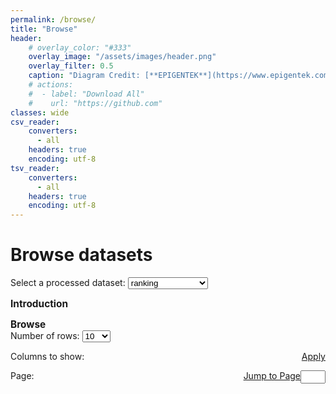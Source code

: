 ```yaml
---
permalink: /browse/
title: "Browse"
header: 
    # overlay_color: "#333"
    overlay_image: "/assets/images/header.png"
    overlay_filter: 0.5
    caption: "Diagram Credit: [**EPIGENTEK**](https://www.epigentek.com/)"
    # actions:
    #  - label: "Download All"
    #    url: "https://github.com"
classes: wide
csv_reader:
    converters:
      - all
    headers: true
    encoding: utf-8
tsv_reader:
    converters:
      - all
    headers: true
    encoding: utf-8
---
```

<style>
label.labelcheckbox {
  display: flex;
  text-indent: 15px;
  padding: 5px;
}
div.divcheckbox {
  display: inline-block;
  line-height: 0.75;
}
td {
  white-space: nowrap;
}
th {
  cursor: pointer;
}
summary {
    display: inline;
    cursor: pointer;
}
summary h2 {
    display: inline;
    font-size: 1.1em;
}
summary::-webkit-details-marker {
    display: none;
}
details[open] summary * i[class="fas fa-angle-right"] {
    transform: rotate(90deg);
}
</style>
<script src="https://ajax.googleapis.com/ajax/libs/jquery/1.10.2/jquery.min.js"></script>
<!-- change introduction according to selected -->

<script>
function UpdateDatasetIntro() {
    var table2dl = $("#dataset-select").val();
    if (table2dl === "classification") {
      $("#dataset-intro-1").html("The <em><strong>classification</strong></em> dataset includes all collected antibodies that show direct binding (or not binding) evidence to WT or mutant SARS-CoV2 spike RBD. The dataset is designed for discovery of new binding antibodies only using <em>heavy/light chain variable-domain sequences</em> of antibodies and sequence of RBD. <em>Region information</em> of sequences (a.k.a. CDR/FR) is also included for prediction.");
      $("#dataset-intro-2").html("For collected samples are mostly positive (mainly because of manual selection), antibodies showing clear binding evidence to other epitopes of spike protein (such as NTD) or even other proteins are included as well as negative samples. The dataset is split into training, validation and test sets, as shown in the <em>ds</em> column, meanwhile positive/negative samples and samples targeting variants of RBD are both evenly distributed in each set. The test set can be further split into 3 subset: unseen WT, unseen Omicron and seen Omicron, as shown in the <em>usage</em> column. 'Unseen' samples are those not seen in the training/validation sets, while 'seen' samples are the opposite.");
    } else if (table2dl === "ranking") {
      $("#dataset-intro-1").html("The <em><strong>ranking</strong></em> dataset includes all collected antibodies that have quantitative binding affinities against WT RBD. The dataset is designed for ranking of binding antibodies only using <em>heavy/light chain variable-domain sequences</em> of antibodies. <em>Region information</em> of sequences (a.k.a. CDR/FR) is also included for prediction. Additionally, binding affinities measured under various conditions are all included to increase number of samples. Specifically, the experimental methods can be BLI or SPR, as shown in the <em>evidence</em> column and forms of antibodies can be IgG or Fab, as shown in the <em>ab_type</em> column.");
      $("#dataset-intro-2").html("The dataset is split into training, validation and test sets, as shown in the <em>ds</em> column, meanwhile samples of difference scales of binding affinities (a.k.a. log<sub>10</sub> of binding affinities) are evenly distributed in each set. Split of dataset is shown in the <em>ds</em> column.");
    } else if (table2dl === "epitope prediction") {
      $("#dataset-intro-1").html("The <em><strong>epitope prediction</strong></em> dataset includes all collected antibodies that have complex structures with WT or mutant SARS-CoV2 spike RBD. The dataset is designed for prediction of epitopes (a.k.a. binding sites of RBD) only using <em>heavy/light chain variable-domain sequences</em> of antibodies and sequence of RBD. Epitopes are represented as binary vectors of length 223, indicating which residues are the binding sites of RBD, as shown in the <em>rbd_contacts</em> column. To remove redundancy, for antibodies with multiple complex structures available, only the one with most contacts to RBD is kept. <em>Region information</em> of antibody sequences (a.k.a. CDR/FR) is also included for prediction. ");
      $("#dataset-intro-2").html("The dataset is split into training, validation and test sets, as shown in the <em>ds</em> column, meanwhile samples of different epitope groups (annotated as ith key residues of each epitope group from <a href='https://www.nature.com/articles/s41586-022-04980-y'>Cao's work</a>) and samples targeting variants of RBD are both evenly distributed in each set. Split of dataset is shown in the <em>ds</em> column. The test set can be further split into 3 subset: unseen WT, unseen Omicron and seen Omicron, as shown in the <em>usage</em> column. 'Unseen' samples are those not seen in the training/validation sets, while 'seen' samples are the opposite.");
    } else {
      $("#dataset-intro-1").text("");
    }
}
$(document).ready(function(){
    UpdateDatasetIntro();
    $("#dataset-select").change(UpdateDatasetIntro);
});
</script>

<!-- load & show & update table -->
<script src="../assets/js/plugins/jquery.csv.js"></script>
<script>
function GetDsBasename(datasetname) {
  if (datasetname === "classification") {
    var filebasename = "classification_variantrbd";
  } else if (datasetname === "ranking") {
    var filebasename = "regression_wtrbd";
  } else {
    var filebasename = "epitope_variantrbd";
  };
  return filebasename
};
function LoadDataset() {
    var datasetname = $("#dataset-select").val();
    var filebasename = GetDsBasename(datasetname);
    var result = null;
    var filepath = "../_data/datasets/" + filebasename + ".tsv";
    $("#preview-button").text("Loading...");
    $.ajax({
        url: filepath,
        type: "GET",
        async: false,
        dataType: "text",
        success: function(data) {
            data = data.replace(/\t/g, ",");
            var parsed = $.csv.toObjects(data);
            result = parsed;
        }
    }).done(function() {
        $("#preview-button").text("Apply");
    });
    return result;
}
function UpdateDatasetColumns(parsed) {
    $("#dscolumns-select").html("");
    var checkbox_idx = 1;
    $.each(parsed[0], function(key, value) {
        $("#dscolumns-select").append("<div class='divcheckbox'><label for='columns-select-box-"+checkbox_idx+"' class='labelcheckbox'><input type='checkbox' id='columns-select-box-"+checkbox_idx+"' checked />" + key + "</label></div>");
        checkbox_idx += 1;
    });
};
function UpdatePagination(parsed) {
    $("#pagination-para").html("Page: ");
    const numrows = $("#numrow-select").val();
    var numpages = Math.ceil(parsed.length / numrows);
    const shownumpages = 3;
    for (let i = 1; i <= numpages; i++) {
        $("#pagination-para").append("<a name='page-button' id='page-" + i + "' href='#browse' class='btn btn--inverse'>" + i + "</a> ");
        if ((i <= shownumpages) || (i === numpages)) {
        } else {
            $("#page-" + i).hide();
        };
        if (i === 1) {
            $("#pagination-para").append("<span id='page-sep-first'> </span>");
        } else if (i === numpages-1) {
            $("#pagination-para").append("<span id='page-sep-last'>... </span>");
        } else {
        };
    };
    $("#page-1").attr("class", "btn btn--light-outline");
};
function ChangePage(pageindex) {
    var pageindex = parseInt(pageindex);
    const shownumpages = 2;
    var numpages = $("#pagination-para a").length;
    $.each($("#pagination-para a"), function(index, element) {
        $(element).hide();
    });
    $("a[class='btn btn--light-outline']").attr("class", "btn btn--inverse");
    var firstpageindex = Math.max(1, pageindex - shownumpages);
    var lastpageindex = Math.min(pageindex + shownumpages, numpages);
    for (let i = firstpageindex; i <= lastpageindex; i++) {
        $("#page-" + i).show();
    };
    $("#page-" + pageindex).attr("class", "btn btn--light-outline");
    if (firstpageindex > 1) {
        $("#page-1").show();
    };
    if (lastpageindex < numpages) {
        $("#page-" + numpages).show();
    };
    if (firstpageindex > 2) {
        $("#page-sep-first").text("... ");
    } else {
        $("#page-sep-first").text(" ");
    };
    if (lastpageindex < numpages-1) {
        $("#page-sep-last").text("... ");
    } else {
        $("#page-sep-last").text(" ");
    };
};
function GetSelectedColumns() {
  var checkedcolumns = [];
  for (checkedinput of document.querySelectorAll("#dscolumns-select input[type='checkbox']:checked")) {
    var checkboxlabel = checkedinput.parentElement;
    checkedcolumns.push(checkboxlabel.innerText);
  };
  return checkedcolumns
};
function ShowTable(parsed, checkedcolumns, startindex=0) {
    var numrow = $("#numrow-select").val();
    var startrowindex = startindex * numrow;
    var endrowindex = (startindex + 1) * numrow;
    $("#preview-button").text("Loading...");
    $("#table-browse-header").html("");
    $("#table-browse-header").append("<tr></tr>");
    $.each(parsed[0], function(key, value) {
        var header = "<th id='tableheader-" + key + "'>" + key + "</th>"
        if (typeof checkedcolumns !== "undefined") {
            if (checkedcolumns.includes(key)) {
                $("#table-browse-header").append(header);
            };
        } else {
            $("#table-browse-header").append(header);
        };
    });
    $("#table-browse-body").html("");
    for (var i = startrowindex; i < endrowindex; i++) {
        var row_contents = "<tr>";
        $.each(parsed[i], function(key, value) {
            if (key === "ab_idx") {
                value = "<a href='../abdetail/?ab_idx=" + value + "'>" + value + "</a>";
            };
            if (typeof checkedcolumns !== "undefined") {
                if (checkedcolumns.includes(key)) {
                    $("#table-browse-body").append("<td>" + value + "</td>");
                };
            } else {
                row_contents += "<td>" + value + "</td>";
            }
        });
        row_contents += "</tr>";
        $("#table-browse-body").append(row_contents);
    };
    $("#preview-button").text("Apply");
    $("th").click(function() {
        var isTrue = String($(this).attr("asc")).toLowerCase();
        var ascending = isTrue !== "true";
        var sortedcolname = $(this).text();
        sorted = SortTable(parsed, sortedcolname, ascending);
        var sortedcolid = $(this).attr("id");
        ShowTable(sorted, checkedcolumns, startindex);
        if (ascending) {
            var icon = "<i class='fas fa-sort-up'>";
        } else {
            var icon = "<i class='fas fa-sort-down'>";
        }
        $("#"+sortedcolid).html(icon + sortedcolname + "</i>");
        $("#"+sortedcolid).attr({"asc": ascending});
    });
};
function comparer(index) {
    return function(a, b) {
        var valA = a[index], valB = b[index];
        return $.isNumeric(valA) && $.isNumeric(valB) ? valA - valB : valA.toString().localeCompare(valB)
    }
};
function SortTable(parsed, index, asc=true) {
    var sorted = parsed.sort(comparer(index));
    if (!asc) {
        sorted.reverse();
    };
    return sorted
}
$(document).ready(function(){
    var parsed = LoadDataset();
    UpdateDatasetColumns(parsed);
    UpdatePagination(parsed);
    ShowTable(parsed);
    $("#tableheader-ab_idx").click();
    $("a[name='page-button']").click(function() {
        var pageindex = $(this).text();
        ChangePage(pageindex);
        ShowTable(parsed, GetSelectedColumns(), pageindex-1);
    });
    $("#dataset-select").change(function() {
        parsed = LoadDataset();
        UpdateDatasetColumns(parsed);
        UpdatePagination(parsed);
        ShowTable(parsed);
        $("a[name='page-button']").click(function() {
            var pageindex = $(this).text();
            ChangePage(pageindex);
            ShowTable(parsed, GetSelectedColumns(), pageindex-1);
        });
    });
    $("#dscolumns-select").ready(function() {
        $("#preview-button").click(function() {
            var checkedcolumns = GetSelectedColumns();
            UpdatePagination(parsed);
            ShowTable(parsed, checkedcolumns);
        });
    });
    $("#page-select").click(function() {
        var pageindex = $("#page-input").val();
        if ((pageindex >= 1) && (pageindex <= $("#pagination-para a").length)) {
            $("#page-"+pageindex).click();        
        } else if (pageindex === "") {
        } else {
            alert("Invalid page number.");
        }
    });
});
</script>

<h1 id="header-browse-datasets">Browse datasets</h1>
<p>Select a processed dataset:
<select name="dataset2dl" id="dataset-select">
  <option value="classification">classification</option>
  <option value="ranking" selected>ranking</option>
  <option value="epitope prediction">epitope prediction</option>
</select></p>

<details open><summary>
<h2 id="header-introduction">Introduction  <i class="fas fa-angle-right"></i></h2></summary>
<p id="dataset-intro-1"></p>
<p id="dataset-intro-2"></p>
</details>

<details open><summary>
<h2 id="header-browse">Browse  <i class="fas fa-angle-right"></i></h2></summary>
<div>Number of rows: 
<select name="preview-numrow" id="numrow-select">
  <option value="10" selected>10</option>
  <option value="50">50</option>
  <option value="100">100</option>
</select></div>
<p><span>Columns to show:  </span><span style="float: right"><a href="#browse" class="btn btn--primary" id="preview-button">Apply</a></span></p>
<form id="dscolumns-select"></form>
<div><span id="pagination-para" style="float: left">Page: </span><span style="float: right"><label for="page-input" style="display: flex"><a id="page-select" href="#browse" class="btn btn--primary">Jump to Page</a><input type="number" id="page-input" maxlength="4" style="width: 3em" min="1"></label></span></div><br>
<p class="text-center"><table id="table-browse">
<thead id="table-browse-header"></thead>
<tbody id="table-browse-body"></tbody>
</table></p>
</details>

